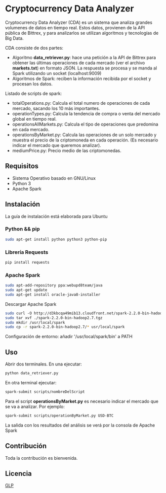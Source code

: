# Cryptocurrency Data Analyzer

Cryptocurrency Data Analyzer (CDA) es un sistema que analiza grandes volumenes de datos en tiempo real. Estos datos, provienen de la API pública de Bittrex, y para analizarlos se utilizan algoritmos y tecnologías de Big Data.

CDA consiste de dos partes:
- Algoritmo __data_retriever.py__: hace una petición a la API de Bittrex para obtener las últimas operaciones de cada mercado (ver el archivo __markets.txt__) en formato JSON. La respuesta se procesa y se manda al Spark utilizando un socket (localhost:9009)
- Algoritmos de Spark: reciben la información recibida por el socket y procesan los datos.   

Listado de scripts de spark:
- totalOperations.py: Calcula el total numero de operaciones de cada mercado, sacando los 10 más importantes.  
- operationTypes.py:  Calcula la tendencia de compra o venta del mercado global en tiempo real.
- operationsAllMarkets.py: Calcula el tipo de operaciones que predomina en cada mercado.
- operationsByMarket.py: Calcula las operaciones de un solo mercado y muestra el precio de la criptomoneda en cada operación. (Es necesario indicar el mercado que queremos analizar).
- mediumPrice.py: Precio medio de las criptomonedas.

## Requisitos
- Sistema Operativo basado en GNU/Linux
- Python 3
- Apache Spark


## Instalación
La guía de instalación está elaborada para Ubuntu
### Python && pip
```bash
sudo apt-get install python python3 python-pip
```

### Librería Requests
```bash
pip install requests
```

### Apache Spark
```bash
sudo apt­-add­-repository ppa:webupd8team/java
sudo apt-get update
sudo apt-get install oracle-java8-installer
```
Descargar Apache Spark
```bash
sudo curl ­-O http://d3kbcqa49mib13.cloudfront.net/spark­-2.2.0­-bin­-hadoop2.7.tgz
sudo tar xvf ./spark­-2.2.0­-bin­-hadoop2.7.tgz
sudo mkdir /usr/local/spark
sudo cp -r spark­-2.2.0­-bin­-hadoop2.7/* usr/local/spark
```
Configuración de entorno: añadir '/usr/local/spark/bin' a PATH

## Uso

Abrir dos terminales. En una ejecutar:
```bash
python data_retriever.py
```

En otra terminal ejecutar:
```bash
spark-submit scripts/nombreDelScript
```

Para el script __operationsByMarket.py__ es necesario indicar el mercado que se va a analizar. Por ejemplo:

```bash
spark-submit scripts/operationByMarket.py USD-BTC
```

La salida con los resultados del análisis se verá por la consola de Apache Spark

## Contribución
Toda la contribución es bienvenida.


## Licencia
[GLP](https://choosealicense.com/licenses/gpl-3.0/)
